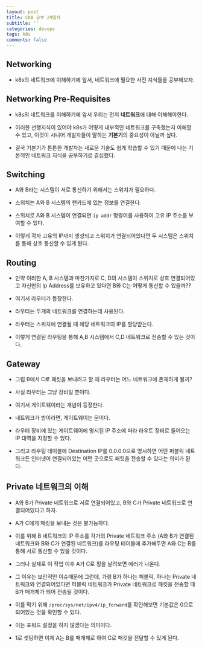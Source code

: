 ```yaml
---
layout: post
title: CKA 공부 29일차
subtitle: ''
categories: devops
tags: k8s
comments: false
---
```


## Networking

- k8s의 네트워크에 이해하기에 앞서, 네트워크에 필요한 사전 지식들을 공부해보자.

## Networking Pre-Requisites

- k8s의 네트워크를 이해하기에 앞서 우리는 먼저 **네트워크**에 대해 이해해야한다.

- 이러한 선행지식이 있어야 k8s가 어떻게 내부적인 네트워크를 구축했는지 이해할 수 있고, 이것이 시니어 개발자들이 말하는 **기본기**의 중요성이 아닐까 싶다.

- 결국 기본기가 튼튼한 개발자는 새로운 기술도 쉽게 학습할 수 있기 때문에 나는 기본적인 네트워크 지식을 공부하기로 결심했다.

## Switching

- A와 B라는 시스템이 서로 통신하기 위해서는 스위치가 필요하다.

- 스위치는 A와 B 시스템의 랜카드에 있는 정보를 연결한다.

- 스위치로 A와 B 시스템이 연결되면 `ip addr` 명령어를 사용하여 고유 IP 주소를 부여할 수 있다.

- 이렇게 각자 고유의 IP까지 생성되고 스위치가 연결되어있다면 두 시스템은 스위치를 통해 상호 통신할 수 있게 된다.

## Routing

- 만약 이러한 A, B 시스템과 마찬가지로 C, D의 시스템이 스위치로 상호 연결되어있고 자신만의 Ip Address를 보유하고 있다면 B와 C는 어떻게 통신할 수 있을까??

- 여기서 라우터가 등장한다.

- 라우터는 두개의 네트워크를 연결하는데 사용된다.

- 라우터는 스위치에 연결될 때 해당 네트워크의 IP를 할당받는다.

- 이렇게 연결된 라우팅을 통해 A,B 시스템에서 C,D 네트워크로 전송할 수 있는 것이다.

## Gateway

- 그럼 B에서 C로 패킷을 보내려고 할 때 라우터는 어느 네트워크에 존재하게 될까?

- 사실 라우터는 그냥 장비일 뿐이다.

- 여기서 게이트웨이라는 개념이 등장한다.

- 네트워크가 방이라면, 게이트웨이는 문이다.

- 라우터 장비에 있는 게이트웨이에 명시된 IP 주소에 따라 라우트 장비로 들어오는 IP 대역을 지정할 수 있다.

- 그리고 라우팅 테이블에 Destination IP를 0.0.0.0으로 명시하면 어떤 퍼블릭 네트워크든 인터넷이 연결되어있는 어떤 곳으로도 패킷을 전송할 수 있다는 의미가 된다.

## Private 네트워크의 이해

- A와 B가 Private 네트워크로 서로 연결되어있고, B와 C가 Private 네트워크로 연결되어있다고 하자.

- A가 C에게 패킷을 보내는 것은 불가능하다.

- 이를 위해 B 네트워크의 IP 주소를 각가의 Private 네트워크 주소 (A와 B가 연결된 네트워크와 B와 C가 연결된 네트워크)를 라우팅 테이블에 추가해두면 A와 C는 B를 통해 서로 통신할 수 있을 것이다.

- 그러나 실제로 이 작업 이후 A가 C로 핑을 날려보면 에러가 나온다.

- 그 이유는 보안적인 이슈때문에 그런데, 가령 B가 하나는 퍼블릭, 하나는 Private 네트워크와 연결되어있다면 퍼블릭 네트워크가 Private 네트워크로 패킷을 전송할 때 B가 매개체가 되어 전송될 것이다.

- 이를 막기 위해 `/proc/sys/net/ipv4/ip_forward`를 확인해보면 기본값은 0으로 되어있는 것을 확인할 수 있다.

- 이는 포워드 설정을 하지 않겠다는 의미이다.

- 1로 셋팅하면 이제 A는 B를 매개체로 하여 C로 패킷을 전달할 수 있게 된다.
